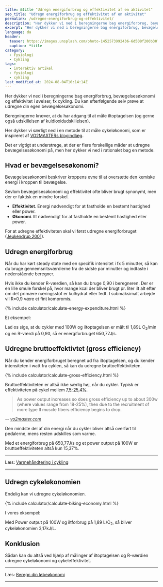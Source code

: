 ```yaml
---
title: &title "️Udregn energiforbrug og effektivitet af en aktivitet"
seo_title: "️Udregn energiforbrug og effektivitet af en aktivitet"
permalink: /udregne-energiforbrug-og-effektivitet/
description: "Her dykker vi ned i beregningerne bag energiforbrug, bevægelsesøkonomi og effektivitet i øvelser, fx cykling. Du kan efterfølgende selv prøve at udregne din egen bevægelsesøkonomi."
excerpt: "Her dykker vi ned i beregningerne bag energiforbrug, bevægelsesøkonomi og effektivitet i øvelser, fx cykling. Du kan efterfølgende selv prøve at udregne din egen bevægelsesøkonomi."
language: da
header:
  teaser: https://images.unsplash.com/photo-1452573992436-6d508f200b30?ixlib=rb-1.2.1&ixid=MnwxMjA3fDB8MHxwaG90by1wYWdlfHx8fGVufDB8fHx8&auto=format&fit=crop&h=300&w=400&q=10
  caption: *title
category:
  - Fysiologi
  - Cykling
tags:
  - interaktiv artikel
  - fysiologi
  - cykling
last_modified_at: 2024-08-04T10:14:14Z
---
```


Her dykker vi ned i beregningerne bag energiforbrug, bevægelsesøkonomi og effektivitet i øvelser, fx cykling. Du kan efterfølgende selv prøve at udregne din egen bevægelsesøkonomi.

Beregningerne kræver, at du har adgang til at måle iltoptagelsen (og gerne også udskillelsen af kuldioxidudskillelsen).

Her dykker vi særligt ned i en metode til at måle cykeløkonomi, som er inspireret af [VO2MASTERs blogindlæg](https://vo2master.com/blog/exercise-efficiency/).

Det er vigtigt at understrege, at der er flere forskellige måder at udregne bevægelsesøkonomi på, men her dykker vi ned i rationalet bag en metode.

## Hvad er bevægelsesøkonomi?

Bevægelsesøkonomi beskriver kroppens evne til at oversætte den kemiske energi i kroppen til bevægelse.

Sevlom bevægelsesøkonomi og effektivitet ofte bliver brugt synonymt, men der er faktisk en mindre forskel.

- **Effektivitet**. Energi nødvendigt for at fastholde en bestemt hastighed eller power.
- **Økonomi**. Ilt nødvendigt for at fastholde en bestemt hastighed eller power.

For at udregne effektiviteten skal vi først udregne energiforbruget ([Jeukendrup 2001](https://pdfs.semanticscholar.org/eed4/f50eee1600210eb325bb71d0e867dd3ab504.pdfhttps:/pdfs.semanticscholar.org/eed4/f50eee1600210eb325bb71d0e867dd3ab504.pdf)).

## Udregn energiforbrug

Når du har kørt steady state med en specifik intensitet i fx 5 minutter, så kan du bruge gennemsnitsværdierne fra de sidste par minutter og indtaste i nedenstående beregner.

Hvis ikke du kender R-værdien, så kan du bruge 0,90 i beregneren. Der er en lille smule forskel på, hvor mange kcal der bliver brugt pr. liter ilt alt efter om det primære næringsstof er kulhydrat eller fedt. I submaksimalt arbejde vil R=0,9 være et fint kompromis.

{% include calculator/calculate-energy-expenditure.html %}

Et eksempel:

Lad os sige, at du cykler med <span id="bike_efficiency_text_workrate">100</span>W og iltoptagelsen er målt til <span id="bike_efficiency_text_vo2">1,89</span>L O<sub>2</sub>/min og en R-værdi på <span id="bike_efficiency_text_r">0,90</span>, så er energiforbruget <span id="bike_efficiency_text_ee">650,77</span>J/s.

## Udregne bruttoeffektivtet (gross efficiency)

Når du kender energiforbruget beregnet ud fra iltoptagelsen, og du kender intensiteten i watt fra cyklen, så kan du udregne bruttoeffektiviteten.

{% include calculator/calculate-gross-efficiency.html %}

Bruttoeffektiviteten er altså ikke særlig høj, når du cykler. Typisk er effektiviteten på cykel mellem [7,5-25,4%](https://www.researchgate.net/profile/George_Brooks/publication/22014772_Muscular_efficiency_during_steady-rate_exercise_effects_of_speed_and_work_rate/links/02e7e531d20463170e000000.pdf).

> As power output increases so does gross efficiency up to about 300w (where values range from 18-25%), then due to the recruitment of more type II muscle fibers efficiency begins to drop.

-- <cite>[vo2master.com](https://vo2master.com/blog/exercise-efficiency/)</cite>

Den mindste del af din energi når du cykler bliver altså overført til pedalerne, mens resten udskilles som varme.

Med et energiforbrug på <span id="bike_efficiency_ee_js">650,77</span>J/s og et power output på <span id="bike_efficiency_power_output_watt">100</span>W er bruttoeffektiviteten altså kun <span id="bike_efficiency_ge">15,37</span>%.

***

Læs: [Varmehåndtering i cykling](/varme-management-cykling/)

***

## Udregn cykeløkonomien

Endelig kan vi udregne cykeløkonomien. 

{% include calculator/calculate-biking-economy.html %}

I vores eksempel:

Med Power output på <span id="bike_economy_power_output">100</span>W og iltforbrug på <span id="bike_economy_vo2">1,89</span> L/O<sub>2</sub>, så bliver cykeløkonomien <span id="bike_economy_biking_economy">3,17</span>kJ/L.

## Konklusion

Sådan kan du altså ved hjælp af målinger af iltoptagelsen og R-værdien udregne cykeløkonomi og cykeleffektivitet.

***

Læs: [Beregn din løbeøkonomi](/lobeokonomi/)

***
